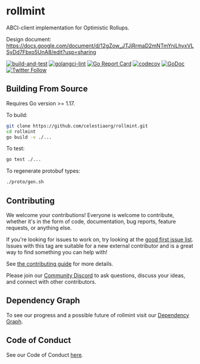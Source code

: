 # rollmint

ABCI-client implementation for Optimistic Rollups.

Design document: <https://docs.google.com/document/d/12gZow_JTJjRrmaD2mNTmYniLhyxVLSyDd7Fbxo5UnA8/edit?usp=sharing>

[![build-and-test](https://github.com/celestiaorg/rollmint/actions/workflows/test.yml/badge.svg)](https://github.com/celestiaorg/rollmint/actions/workflows/test.yml)
[![golangci-lint](https://github.com/celestiaorg/rollmint/actions/workflows/lint.yml/badge.svg)](https://github.com/celestiaorg/rollmint/actions/workflows/lint.yml)
[![Go Report Card](https://goreportcard.com/badge/github.com/celestiaorg/rollmint)](https://goreportcard.com/report/github.com/celestiaorg/rollmint)
[![codecov](https://codecov.io/gh/celestiaorg/rollmint/branch/main/graph/badge.svg?token=CWGA4RLDS9)](https://codecov.io/gh/celestiaorg/rollmint)
[![GoDoc](https://godoc.org/github.com/celestiaorg/rollmint?status.svg)](https://godoc.org/github.com/celestiaorg/rollmint)
[![Twitter Follow](https://img.shields.io/twitter/follow/CelestiaOrg?style=social)](https://twitter.com/CelestiaOrg)

## Building From Source

Requires Go version >= 1.17.

To build:

```sh
git clone https://github.com/celestiaorg/rollmint.git
cd rollmint
go build -v ./...
```

To test:

```sh
go test ./...
```

To regenerate protobuf types:

```sh
./proto/gen.sh
```

## Contributing

We welcome your contributions! Everyone is welcome to contribute, whether it's in the form of code,
documentation, bug reports, feature requests, or anything else.

If you're looking for issues to work on, try looking at the [good first issue list](https://github.com/celestiaorg/rollmint/issues?q=is%3Aissue+is%3Aopen+label%3A%22good+first+issue%22). Issues with this tag are suitable for a new external contributor and is a great way to find something you can help with!

See [the contributing guide](./CONTRIBUTING.md) for more details.

Please join our [Community Discord](https://discord.com/invite/YsnTPcSfWQ) to ask questions, discuss your ideas, and connect with other contributors.

## Dependency Graph

To see our progress and a possible future of rollmint visit our [Dependency Graph](./docs/specification/rollmint-dependency-graph.md).

## Code of Conduct

See our Code of Conduct [here](https://docs.celestia.org/community/coc).
